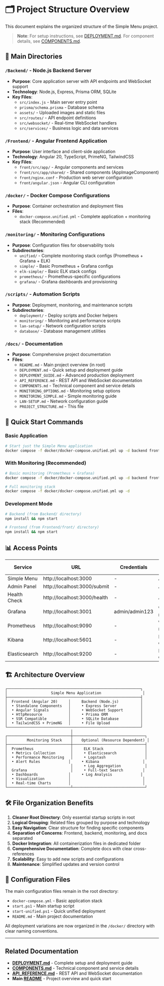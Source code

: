 # 🗂️ Project Structure Overview

This document explains the organized structure of the Simple Menu project.

> **Note**: For setup instructions, see [DEPLOYMENT.md](DEPLOYMENT.md). For component details, see [COMPONENTS.md](COMPONENTS.md).

## 📁 Main Directories

### `/Backend/` - Node.js Backend Server
- **Purpose**: Core application server with API endpoints and WebSocket support
- **Technology**: Node.js, Express, Prisma ORM, SQLite
- **Key Files**: 
  - `src/index.js` - Main server entry point
  - `prisma/schema.prisma` - Database schema
  - `assets/` - Uploaded images and static files
  - `src/routes/` - API endpoint definitions
  - `src/websocket/` - Real-time WebSocket handlers
  - `src/services/` - Business logic and data services

### `/Frontend/` - Angular Frontend Application  
- **Purpose**: User interface and client-side application
- **Technology**: Angular 20, TypeScript, PrimeNG, TailwindCSS
- **Key Files**:
  - `front/src/app/` - Angular components and services
  - `front/src/app/shared/` - Shared components (AppImageComponent)
  - `front/nginx.conf` - Production web server configuration
  - `front/angular.json` - Angular CLI configuration

### `/docker/` - Docker Compose Configurations
- **Purpose**: Container orchestration and deployment files
- **Files**:
  - `docker-compose.unified.yml` - Complete application + monitoring stack (Recommended)

### `/monitoring/` - Monitoring Configurations
- **Purpose**: Configuration files for observability tools
- **Subdirectories**:
  - `unified/` - Complete monitoring stack configs (Prometheus + Grafana + ELK)
  - `simple/` - Basic Prometheus + Grafana configs
  - `elk-simple/` - Basic ELK stack configs
  - `prometheus/` - Prometheus-specific configurations
  - `grafana/` - Grafana dashboards and provisioning

### `/scripts/` - Automation Scripts
- **Purpose**: Deployment, monitoring, and maintenance scripts
- **Subdirectories**:
  - `deployment/` - Deploy scripts and Docker helpers
  - `monitoring/` - Monitoring and performance scripts  
  - `lan-setup/` - Network configuration scripts
  - `database/` - Database management utilities

### `/docs/` - Documentation
- **Purpose**: Comprehensive project documentation
- **Files**:
  - `README.md` - Main project overview (in root)
  - `DEPLOYMENT.md` - Quick setup and deployment guide
  - `DEPLOYMENT_GUIDE.md` - Advanced production deployment
  - `API_REFERENCE.md` - REST API and WebSocket documentation
  - `COMPONENTS.md` - Technical component and service details
  - `MONITORING_OPTIONS.md` - Monitoring setup options
  - `MONITORING_SIMPLE.md` - Simple monitoring guide
  - `LAN-SETUP.md` - Network configuration guide
  - `PROJECT_STRUCTURE.md` - This file

## 🚀 Quick Start Commands

### Basic Application
```bash
# Start just the Simple Menu application
docker compose -f docker/docker-compose.unified.yml up -d backend frontend
```

### With Monitoring (Recommended)
```bash
# Basic monitoring (Prometheus + Grafana)
docker compose -f docker/docker-compose.unified.yml up -d backend frontend prometheus grafana node-exporter

# Full monitoring stack
docker compose -f docker/docker-compose.unified.yml up -d
```

### Development Mode
```bash
# Backend (from Backend/ directory)
npm install && npm start

# Frontend (from Frontend/front/ directory)
npm install && npm start
```

## 📊 Access Points

| Service | URL | Credentials | When Available |
|---------|-----|------------|----------------|
| Simple Menu | http://localhost:3000 | - | Always |
| Admin Panel | http://localhost:3000/submit | - | Always |
| Health Check | http://localhost:3000/health | - | Always |
| Grafana | http://localhost:3001 | admin/admin123 | With monitoring |
| Prometheus | http://localhost:9090 | - | With monitoring |
| Kibana | http://localhost:5601 | - | Full stack only |
| Elasticsearch | http://localhost:9200 | - | Full stack only |

## 🏗️ Architecture Overview

```
┌─────────────────────────────────────────────────────────────┐
│                    Simple Menu Application                   │
├─────────────────────────────────────────────────────────────┤
│  Frontend (Angular 20)     │     Backend (Node.js)          │
│  • Standalone Components   │     • Express Server           │
│  • Angular Signals         │     • WebSocket Support        │
│  • HttpResource            │     • Prisma ORM               │
│  • SSR Compatible          │     • SQLite Database          │
│  • TailwindCSS + PrimeNG   │     • File Upload              │
└─────────────────────────────────────────────────────────────┘
                              │
┌─────────────────────────────┼─────────────────────────────────┐
│         Monitoring Stack    │    Optional (Resource Dependent) │
├─────────────────────────────┼─────────────────────────────────┤
│  Prometheus                 │     ELK Stack                   │
│  • Metrics Collection       │     • Elasticsearch             │
│  • Performance Monitoring   │     • Logstash                  │
│  • Alert Rules             │     • Kibana                    │
│                             │     • Log Aggregation           │
│  Grafana                    │     • Full-text Search         │
│  • Dashboards              │     • Log Analysis             │
│  • Visualization           │                                 │
│  • Real-time Charts        │                                 │
└─────────────────────────────┴─────────────────────────────────┘
```

## 🛠️ File Organization Benefits

1. **Cleaner Root Directory**: Only essential startup scripts in root
2. **Logical Grouping**: Related files grouped by purpose and technology
3. **Easy Navigation**: Clear structure for finding specific components
4. **Separation of Concerns**: Frontend, backend, monitoring, and docs separated
5. **Docker Integration**: All containerization files in dedicated folder
6. **Comprehensive Documentation**: Complete docs with clear cross-references
4. **Scalability**: Easy to add new scripts and configurations
5. **Maintenance**: Simplified updates and version control

## 🔧 Configuration Files

The main configuration files remain in the root directory:
- `docker-compose.yml` - Basic application stack
- `start.ps1` - Main startup script
- `start-unified.ps1` - Quick unified deployment
- `README.md` - Main project documentation

All deployment variations are now organized in the `/docker/` directory with clear naming conventions.

---

## Related Documentation

- **[DEPLOYMENT.md](DEPLOYMENT.md)** - Complete setup and deployment guide
- **[COMPONENTS.md](COMPONENTS.md)** - Technical component and service details
- **[API_REFERENCE.md](API_REFERENCE.md)** - REST API and WebSocket documentation
- **Main [README](../README.md)** - Project overview and quick start
